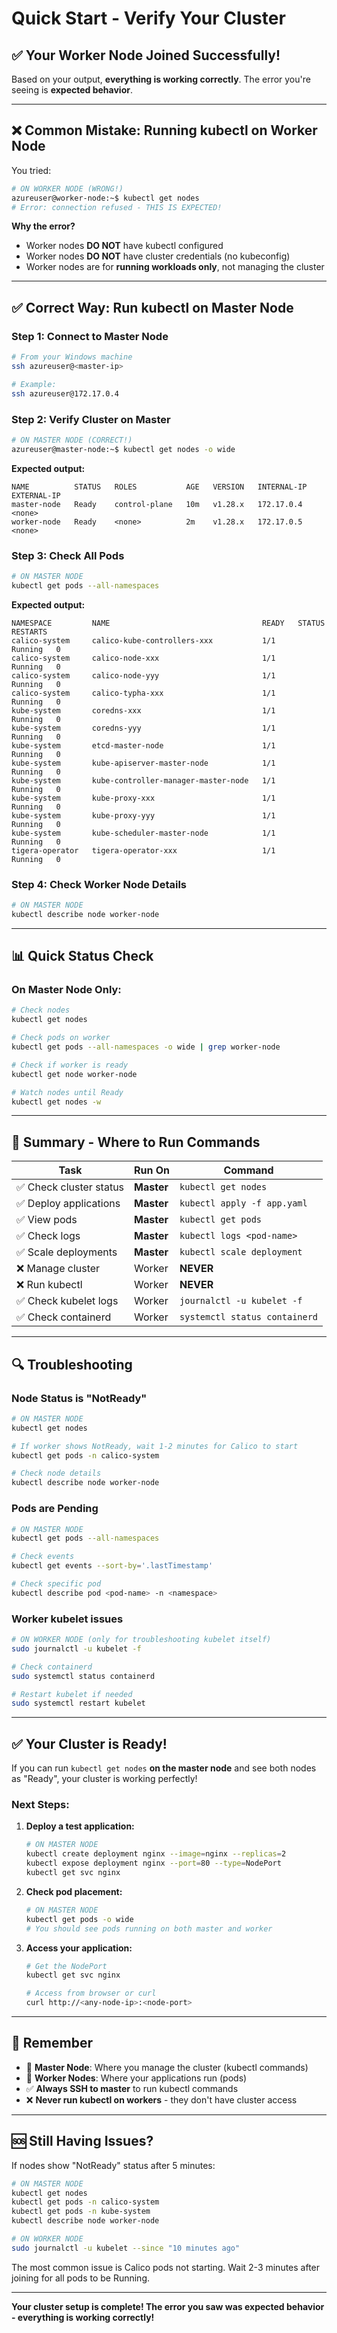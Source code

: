 # Quick Start - Verify Your Cluster

## ✅ Your Worker Node Joined Successfully!

Based on your output, **everything is working correctly**. The error you're seeing is **expected behavior**.

---

## ❌ Common Mistake: Running kubectl on Worker Node

You tried:
```bash
# ON WORKER NODE (WRONG!)
azureuser@worker-node:~$ kubectl get nodes
# Error: connection refused - THIS IS EXPECTED!
```

**Why the error?**
- Worker nodes **DO NOT** have kubectl configured
- Worker nodes **DO NOT** have cluster credentials (no kubeconfig)
- Worker nodes are for **running workloads only**, not managing the cluster

---

## ✅ Correct Way: Run kubectl on Master Node

### Step 1: Connect to Master Node

```bash
# From your Windows machine
ssh azureuser@<master-ip>

# Example:
ssh azureuser@172.17.0.4
```

### Step 2: Verify Cluster on Master

```bash
# ON MASTER NODE (CORRECT!)
azureuser@master-node:~$ kubectl get nodes -o wide
```

**Expected output:**
```
NAME          STATUS   ROLES           AGE   VERSION   INTERNAL-IP   EXTERNAL-IP
master-node   Ready    control-plane   10m   v1.28.x   172.17.0.4    <none>
worker-node   Ready    <none>          2m    v1.28.x   172.17.0.5    <none>
```

### Step 3: Check All Pods

```bash
# ON MASTER NODE
kubectl get pods --all-namespaces
```

**Expected output:**
```
NAMESPACE         NAME                                  READY   STATUS    RESTARTS
calico-system     calico-kube-controllers-xxx           1/1     Running   0
calico-system     calico-node-xxx                       1/1     Running   0
calico-system     calico-node-yyy                       1/1     Running   0
calico-system     calico-typha-xxx                      1/1     Running   0
kube-system       coredns-xxx                           1/1     Running   0
kube-system       coredns-yyy                           1/1     Running   0
kube-system       etcd-master-node                      1/1     Running   0
kube-system       kube-apiserver-master-node            1/1     Running   0
kube-system       kube-controller-manager-master-node   1/1     Running   0
kube-system       kube-proxy-xxx                        1/1     Running   0
kube-system       kube-proxy-yyy                        1/1     Running   0
kube-system       kube-scheduler-master-node            1/1     Running   0
tigera-operator   tigera-operator-xxx                   1/1     Running   0
```

### Step 4: Check Worker Node Details

```bash
# ON MASTER NODE
kubectl describe node worker-node
```

---

## 📊 Quick Status Check

### On Master Node Only:

```bash
# Check nodes
kubectl get nodes

# Check pods on worker
kubectl get pods --all-namespaces -o wide | grep worker-node

# Check if worker is ready
kubectl get node worker-node

# Watch nodes until Ready
kubectl get nodes -w
```

---

## 🎯 Summary - Where to Run Commands

| Task | Run On | Command |
|------|--------|---------|
| ✅ Check cluster status | **Master** | `kubectl get nodes` |
| ✅ Deploy applications | **Master** | `kubectl apply -f app.yaml` |
| ✅ View pods | **Master** | `kubectl get pods` |
| ✅ Check logs | **Master** | `kubectl logs <pod-name>` |
| ✅ Scale deployments | **Master** | `kubectl scale deployment` |
| ❌ Manage cluster | Worker | **NEVER** |
| ❌ Run kubectl | Worker | **NEVER** |
| ✅ Check kubelet logs | Worker | `journalctl -u kubelet -f` |
| ✅ Check containerd | Worker | `systemctl status containerd` |

---

## 🔍 Troubleshooting

### Node Status is "NotReady"

```bash
# ON MASTER NODE
kubectl get nodes

# If worker shows NotReady, wait 1-2 minutes for Calico to start
kubectl get pods -n calico-system

# Check node details
kubectl describe node worker-node
```

### Pods are Pending

```bash
# ON MASTER NODE
kubectl get pods --all-namespaces

# Check events
kubectl get events --sort-by='.lastTimestamp'

# Check specific pod
kubectl describe pod <pod-name> -n <namespace>
```

### Worker kubelet issues

```bash
# ON WORKER NODE (only for troubleshooting kubelet itself)
sudo journalctl -u kubelet -f

# Check containerd
sudo systemctl status containerd

# Restart kubelet if needed
sudo systemctl restart kubelet
```

---

## ✅ Your Cluster is Ready!

If you can run `kubectl get nodes` **on the master node** and see both nodes as "Ready", your cluster is working perfectly!

### Next Steps:

1. **Deploy a test application:**
   ```bash
   # ON MASTER NODE
   kubectl create deployment nginx --image=nginx --replicas=2
   kubectl expose deployment nginx --port=80 --type=NodePort
   kubectl get svc nginx
   ```

2. **Check pod placement:**
   ```bash
   # ON MASTER NODE
   kubectl get pods -o wide
   # You should see pods running on both master and worker
   ```

3. **Access your application:**
   ```bash
   # Get the NodePort
   kubectl get svc nginx
   
   # Access from browser or curl
   curl http://<any-node-ip>:<node-port>
   ```

---

## 📝 Remember

- 🎯 **Master Node**: Where you manage the cluster (kubectl commands)
- 🎯 **Worker Nodes**: Where your applications run (pods)
- ✅ **Always SSH to master** to run kubectl commands
- ❌ **Never run kubectl on workers** - they don't have cluster access

---

## 🆘 Still Having Issues?

If nodes show "NotReady" status after 5 minutes:

```bash
# ON MASTER NODE
kubectl get nodes
kubectl get pods -n calico-system
kubectl get pods -n kube-system
kubectl describe node worker-node

# ON WORKER NODE
sudo journalctl -u kubelet --since "10 minutes ago"
```

The most common issue is Calico pods not starting. Wait 2-3 minutes after joining for all pods to be Running.

---

**Your cluster setup is complete! The error you saw was expected behavior - everything is working correctly!**

